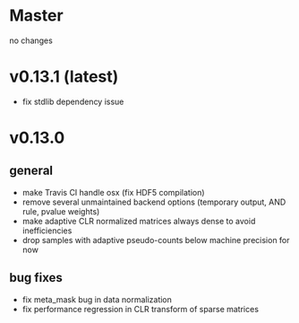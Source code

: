 # Master

no changes

# v0.13.1 (latest)
- fix stdlib dependency issue

# v0.13.0

## general
- make Travis CI handle osx (fix HDF5 compilation)
- remove several unmaintained backend options (temporary output, AND rule, pvalue weights)
- make adaptive CLR normalized matrices always dense to avoid inefficiencies
- drop samples with adaptive pseudo-counts below machine precision for now

## bug fixes
- fix meta_mask bug in data normalization
- fix performance regression in CLR transform of sparse matrices
